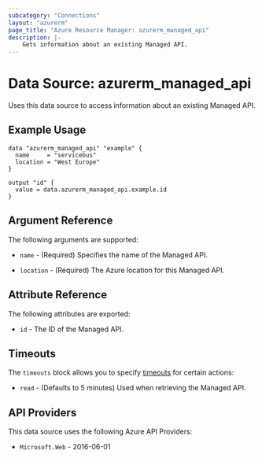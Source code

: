 ```yaml
---
subcategory: "Connections"
layout: "azurerm"
page_title: "Azure Resource Manager: azurerm_managed_api"
description: |-
    Gets information about an existing Managed API.
---
```


# Data Source: azurerm_managed_api

Uses this data source to access information about an existing Managed API.

## Example Usage

```hcl
data "azurerm_managed_api" "example" {
  name     = "servicebus"
  location = "West Europe"
}

output "id" {
  value = data.azurerm_managed_api.example.id
}
```

## Argument Reference

The following arguments are supported:

* `name` - (Required) Specifies the name of the Managed API.

* `location` - (Required) The Azure location for this Managed API.

## Attribute Reference

The following attributes are exported:

* `id` - The ID of the Managed API.

## Timeouts

The `timeouts` block allows you to specify [timeouts](https://developer.hashicorp.com/terraform/language/resources/configure#define-operation-timeouts) for certain actions:

* `read` - (Defaults to 5 minutes) Used when retrieving the Managed API.

## API Providers
<!-- This section is generated, changes will be overwritten -->
This data source uses the following Azure API Providers:

* `Microsoft.Web` - 2016-06-01
